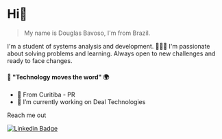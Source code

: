 # Hi👋

 > My name is Douglas Bavoso, I'm from Brazil.

 I'm a student of systems analysis and development. 👨🏻‍💻
 I'm passionate about solving problems and learning. Always open to new challenges and ready           to face changes.  


  #### 🧐 "Technology moves the word" 🌍


- 📍 From Curitiba - PR
- 🔭 I’m currently working on Deal Technologies

Reach me out 

[![Linkedin Badge](https://img.shields.io/badge/-Douglas%20Bavoso-6633cc?style=flat-square&logo=Linkedin&logoColor=white&link=https://https://www.linkedin.com/in/douglas-bavoso-7647051a4)](https://www.linkedin.com/in/douglas-bavoso-7647051a4) 
